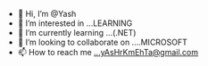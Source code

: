 - 👋 Hi, I’m @Yash
- 👀 I’m interested in ...LEARNING 
- 🌱 I’m currently learning ...(.NET)
- 💞️ I’m looking to collaborate on ....MICROSOFT 
- 📫 How to reach me ...yAsHrKmEhTa@gmail.com

<!---
Yash-mehta-01/Yash-mehta-01 is a ✨ special ✨ repository because its `README.md` (this file) appears on your GitHub profile.
You can click the Preview link to take a look at your changes.
--->
